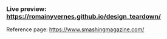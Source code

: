 ### Live preview: https://romainyvernes.github.io/design_teardown/

Reference page: https://www.smashingmagazine.com/
